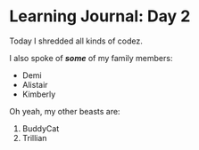 # Learning Journal: Day 2

Today I shredded all kinds of codez.

I also spoke of ***some*** of my family members:

 - Demi
 - Alistair
 - Kimberly

Oh yeah, my other beasts are:

1. BuddyCat
2. Trillian
